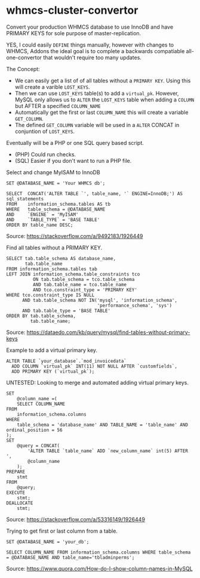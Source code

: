 # whmcs-cluster-convertor
Convert your production WHMCS database to use InnoDB and have PRIMARY KEYS for sole purpose of master-replication.

YES, I could easily `DEFINE` things manually, however with changes to WHMCS, Addons the ideal goal is to complete a backwards compatiable all-one-convertor that wouldn't require too many updates.


The Concept:
- We can easily get a list of of all tables without a `PRIMARY KEY`. Using this will create a varible `LOST_KEYS`.
- Then we can use `LOST_KEYS` table(s) to add a `virtual_pk`. However, MySQL only allows us to `ALTER` the `LOST_KEYS` table when adding a `COLUMN` but AFTER a specified `COLUMN_NAME`
- Automatically get the first or last `COLUMN_NAME` this will create a variable `GET_COLUMN`.
- The defined `GET_COLUMN` variable will be used in a `ALTER` CONCAT in conjuntion of `LOST_KEYS`.

Eventually will be a PHP or one SQL query based script.
- (PHP) Could run checks.
- (SQL) Easier if you don't want to run a PHP file.

Select and change MyISAM to InnoDB
```
SET @DATABASE_NAME = 'Your WHMCS db';

SELECT  CONCAT('ALTER TABLE `', table_name, '` ENGINE=InnoDB;') AS sql_statements
FROM    information_schema.tables AS tb
WHERE   table_schema = @DATABASE_NAME
AND     `ENGINE` = 'MyISAM'
AND     `TABLE_TYPE` = 'BASE TABLE'
ORDER BY table_name DESC;
```
Source: https://stackoverflow.com/a/9492183/1926449


Find all tables without a PRIMARY KEY.
```
SELECT tab.table_schema AS database_name,
       tab.table_name
FROM information_schema.tables tab
LEFT JOIN information_schema.table_constraints tco
          ON tab.table_schema = tco.table_schema
          AND tab.table_name = tco.table_name
          AND tco.constraint_type = 'PRIMARY KEY'
WHERE tco.constraint_type IS NULL
      AND tab.table_schema NOT IN('mysql', 'information_schema', 
                                  'performance_schema', 'sys')
      AND tab.table_type = 'BASE TABLE'
ORDER BY tab.table_schema,
         tab.table_name;
```
Source: https://dataedo.com/kb/query/mysql/find-tables-without-primary-keys


Example to add a virtual primary key.
```
ALTER TABLE `your_database`.`mod_invoicedata`   
  ADD COLUMN `virtual_pk` INT(11) NOT NULL AFTER `customfields`, 
  ADD PRIMARY KEY (`virtual_pk`);
```


UNTESTED: Looking to merge and automated adding virtual primary keys.
```
SET
    @column_name =(
    SELECT COLUMN_NAME
FROM
    information_schema.columns
WHERE
    table_schema = 'database_name' AND TABLE_NAME = 'table_name' AND ordinal_position = 56
);
SET
    @query = CONCAT(
        'ALTER TABLE `table_name` ADD `new_column_name` int(5) AFTER ',
        @column_name
    );
PREPARE
    stmt
FROM
    @query;
EXECUTE
    stmt;
DEALLOCATE
    stmt;
```
Source: https://stackoverflow.com/a/53316149/1926449


Trying to get first or last column from a table.
```
SET @DATABASE_NAME = 'your_db';

SELECT COLUMN_NAME FROM information_schema.columns WHERE table_schema = @DATABASE_NAME AND table_name='tbladminperms';
```
Source: https://www.quora.com/How-do-I-show-column-names-in-MySQL
